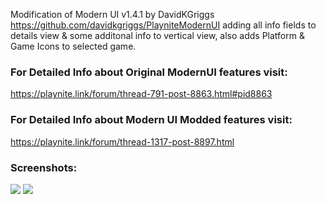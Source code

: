 Modification of Modern UI v1.4.1 by DavidKGriggs https://github.com/davidkgriggs/PlayniteModernUI adding all info fields to details view & some additonal info to vertical view, also adds Platform & Game Icons to selected game.

### For Detailed Info about Original ModernUI features visit:
https://playnite.link/forum/thread-791-post-8863.html#pid8863

### For Detailed Info about Modern UI Modded features visit:
https://playnite.link/forum/thread-1317-post-8897.html

### Screenshots:
![](https://raw.githubusercontent.com/HexSupernatural/PlayniteModernUIModded/main/Media/screenshot_01.png)
![](https://raw.githubusercontent.com/HexSupernatural/PlayniteModernUIModded/main/Media/screenshot_02.png)
